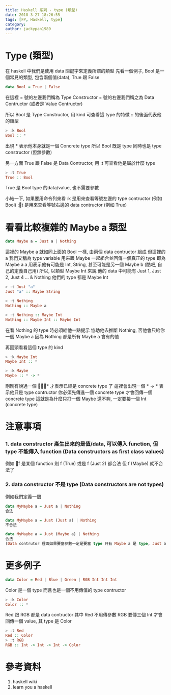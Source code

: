 ```yaml
---
title: Haskell 系列 - type (類型)
date: 2018-3-27 18:26:55
tags: [FP, Haskell, type]
category: 
author: jackypan1989
---
```


# Type (類型)

在 haskell 中我們是使用 data 關鍵字來定義所謂的類型
先看一個例子, Bool 是一個常見的類型, 包含兩個值(data), True 跟 False 

``` haskell
data Bool = True | False
```

在這裡 
= 號的左邊我們稱為 Type Constructor
= 號的右邊我們稱之為 Data Contructor (或者是 Value Contructor)

所以 Bool 是 Type Constructor, 用 kind 可查看這 type 的特徵
:: 的後面代表他的類型
``` haskell
> :k Bool
Bool :: *
```
出現 \* 表示他本身就是一個 Concrete type
所以 Bool 既是 type 同時也是 type constructor (但無參數)

另一方面
True 跟 False 是 Data Contructor, 用 :t 可查看他是屬於什麼 type
``` haskell
> :t True
True :: Bool
```
True 是 Bool type 的data/value, 也不需要參數

小結一下, 如果要用命令列來看 
:k 是用來查看等號左邊的 type contructor (例如 Bool)
:t 是用來查看等號右邊的 data contructor (例如 True)

# 看看比較複雜的 Maybe a 類型
``` haskell
data Maybe a = Just a | Nothing
```
這裡的 Maybe a 就如同上面的 Bool 一樣, 由兩個 data contructor 組成
但這裡的 a 我們又稱為 type variable
用來跟 Maybe 一起組合並回傳一個真正的 type 即為 Maybe a
a 用表示他有可能是 Int, String, 甚至可能是另一個 Maybe b (酷吧, 自己的定義自己用)
所以, 以類型 Maybe Int 來說
他的 data 中可能有 Just 1, Just 2, Just 4 ... & Nothing 他們的 type 都是 Maybe Int
```haskell
> :t Just "a"
Just "a" :: Maybe String

> :t Nothing
Nothing :: Maybe a

> :t Nothing :: Maybe Int
Nothing :: Maybe Int :: Maybe Int
```
在看 Nothing 的 type 時必須給他一點提示
協助他去推斷 Nothing, 否他會只給你一個 Maybe a
因為 Nothing 都是所有 Maybe a 會有的值

再回頭看看這個 type 的 kind
```haskell
> :k Maybe Int
Maybe Int :: *

> :k Maybe
Maybe :: * -> *
```

剛剛有說過一個 \* 才表示已經是 concrete type 了
這裡會出現一個 \* -> \* 表示他只是 type contructor
你必須先傳進一個 concrete type 才會回傳一個 concrete type
這就是為什麼只打一個 Maybe 還不夠, 一定要接一個 Int (concrete type)

# 注意事項

### 1. data constructor 產生出來的是值/data, 可以傳入 function, 但 type 不能傳入 function (Data constructors as first class values)
例如 f 是某個 function
則 f (True) 或是 f (Just 2) 都合法
但 f (Maybe) 就不合法了

### 2. data constructor 不是 type (Data constructors are not types)
例如我們定義一個
```haskell
data MyMaybe a = Just a | Nothing
合法

data MyMaybe a = Just (Just a) | Nothing
不合法

data MyMaybe a = Just (Maybe a) | Nothing
合法 
(Data contrutor 裡面如果要塞參數一定是要塞 type 只有 Maybe a 是 type, Just a 是值)
```

# 更多例子

```haskell
data Color = Red | Blue | Green | RGB Int Int Int
```

Color 是一個 type 而且也是一個不用傳值的 type contructor
```haskell
> :k Color
Color :: *
```

Red 跟 RGB 都是 data contructor
其中 Red 不用傳參數
RGB 要傳三個 Int 才會回傳一個 value, 其 type 是 Color
```haskell
> :t Red
Red :: Color
> :t RGB
RGB :: Int -> Int -> Int -> Color
```

# 參考資料
1. haskell wiki
2. learn you a haskell